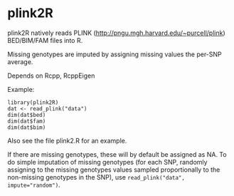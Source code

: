 plink2R
=======

plink2R natively reads PLINK (http://pngu.mgh.harvard.edu/~purcell/plink)
BED/BIM/FAM files into R.

Missing genotypes are imputed by assigning missing values the per-SNP average.

Depends on Rcpp, RcppEigen

Example:
   ```
   library(plink2R)
   dat <- read_plink("data")
   dim(dat$bed)
   dim(dat$fam)
   dim(dat$bim)
   ```

Also see the file plink2.R for an example.

If there are missing genotypes, these will by default be assigned as NA. To do
simple imputation of missing genotypes (for each SNP, randomly assigning to
the missing genotypes values sampled proportionally to the non-missing
genotypes in the SNP), use `read_plink("data", impute="random")`.


